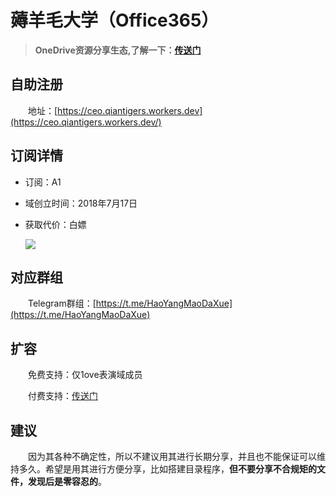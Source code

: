# 薅羊毛大学（Office365）

> **OneDrive资源分享生态,了解一下：[传送门](http://1ove.ga)**

## 自助注册

&emsp;&emsp;地址：[https://ceo.qiantigers.workers.dev](https://ceo.qiantigers.workers.dev/)

## 订阅详情

* 订阅：A1

* 域创立时间：2018年7月17日

* 获取代价：白嫖

  ![](https://cdn.jsdelivr.net/gh/qiantigers/p000i000c/PicGo/1588486277071a675b9243c1ddebb.jpg)

## 对应群组

&emsp;&emsp;Telegram群组：[https://t.me/HaoYangMaoDaXue](https://t.me/HaoYangMaoDaXue)

## 扩容

&emsp;&emsp;免费支持：仅1ove表演域成员

&emsp;&emsp;付费支持：[传送门](https://shop.qian.blue/buy/7)

## 建议

&emsp;&emsp;因为其各种不确定性，所以不建议用其进行长期分享，并且也不能保证可以维持多久。希望是用其进行方便分享，比如搭建目录程序，**但不要分享不合规矩的文件，发现后是零容忍的**。

